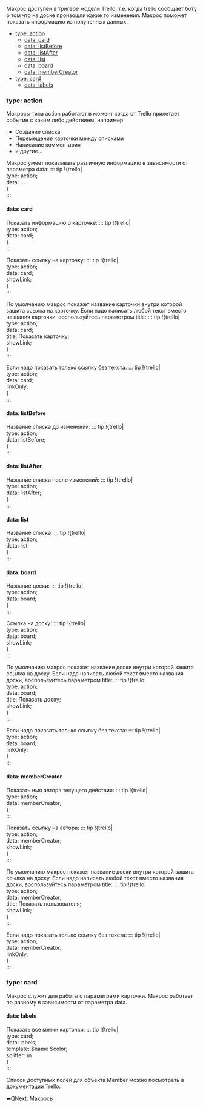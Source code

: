 
Макрос доступен в тригере модели Trello, т.е. когда trello сообщает боту о том что на доске произошли какие то изменения. Макрос поможет показать информацию из полученных данных.
* [type: action](#type:-action)
    * [data: card](#data:-card)
    * [data: listBefore](#data:-listbefore)
    * [data: listAfter](#data:-listafter)
    * [data: list](#data:-list)
    * [data: board](#data:-board)
    * [data: memberCreator](#data:-membercreator)
* [type: card](#type:-card)
    * [data: labels](#data:-labels)
### type: action

Макросы типа action работают в момент когда от Trello прилетает событие с каким либо действием, например
 * Создание списка
* Перемещение карточки между списками
* Написание комментария
* и другие...

Макрос умеет показывать различную информацию в зависимости от параметра data:
::: tip
!{trello| <br>  type: action;<br>  data: ...<br>}<br>
:::
#### data: card

Показать информацию о карточке:
::: tip
!{trello|<br>  type: action;<br>  data: card;<br>}<br>
:::

Показать ссылку на карточку:
::: tip
!{trello|<br>  type: action;<br>  data: card;<br>  showLink;<br>}<br>
:::

По умолчанию макрос покажет название карточки внутри которой зашита ссылка на карточку. Если надо написать любой текст вместо названия карточки, воспользуйтесь параметром title:
::: tip
!{trello|<br>  type: action;<br>  data: card;<br>  title: Показать карточку;<br>  showLink;<br>}<br>
:::

Если надо показать только ссылку без текста:
::: tip
!{trello|<br>  type: action;<br>  data: card;<br>  linkOnly;<br>}<br>
:::
#### data: listBefore

Название списка до изменений:
::: tip
!{trello|<br>  type: action; <br>  data: listBefore;<br>}<br>
:::
#### data: listAfter

Название списка после изменений:
::: tip
!{trello|<br>  type: action; <br>  data: listAfter;<br>}<br>
:::
#### data: list

Название списка:
::: tip
!{trello|<br>  type: action; <br>  data: list;<br>}<br>
:::
#### data: board

Название доски:
::: tip
!{trello|<br>  type: action; <br>  data: board;<br>}<br>
:::

Ссылка на доску:
::: tip
!{trello|<br>  type: action; <br>  data: board;<br>  showLink;<br>}<br>
:::

По умолчанию макрос покажет название доски внутри которой зашита ссылка на доску. Если надо написать любой текст вместо названия доски, воспользуйтесь параметром title:
::: tip
!{trello|<br>  type: action; <br>  data: board;<br>  title: Показать доску;<br>  showLink;<br>}<br>
:::

Если надо показать только ссылку без текста:
::: tip
!{trello|<br>  type: action; <br>  data: board;<br>  linkOnly;<br>}<br>
:::
#### data: memberCreator

Показать имя автора текущего действия:
::: tip
!{trello|<br>  type: action; <br>  data: memberCreator;<br>}<br>
:::

Показать ссылку  на автора:
::: tip
!{trello|<br>  type: action; <br>  data: memberCreator;<br>  showLink;<br>}<br>
:::

По умолчанию макрос покажет название доски внутри которой зашита ссылка на доску. Если надо написать любой текст вместо названия доски, воспользуйтесь параметром title:
::: tip
!{trello|<br>  type: action; <br>  data: memberCreator;<br>  title: Показать пользователя;<br>  showLink;<br>}<br>
:::

Если надо показать только ссылку без текста:
::: tip
!{trello|<br>  type: action; <br>  data: memberCreator;<br>  linkOnly;<br>}<br>
:::


### type: card

Макрос служит для работы с параметрами карточки. Макрос работает по разному в зависимости от параметра data.
#### data: labels

Показать все метки карточки:
::: tip
!{trello|<br>  type: card;<br>  data: labels;<br>  template: $name $color;<br>  splitter: \n<br>}<br>
:::

Список доступных полей для объекта Member можно посмотреть в [документации Trello](/ph/QNext-admin-trello-about-02-16).


⬅️[QNext. Макросы](/ph/QNext-Macroses-12-22)
